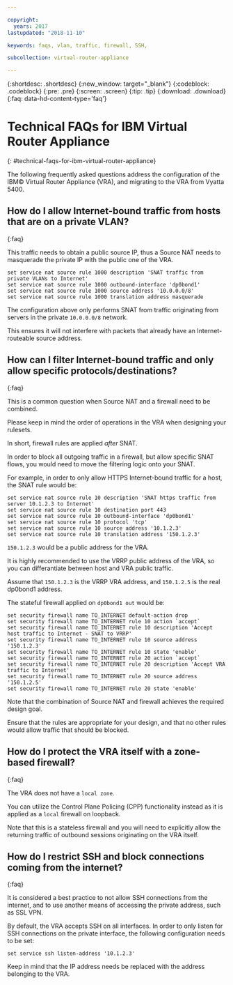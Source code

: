 ```yaml
---

copyright:
  years: 2017
lastupdated: "2018-11-10"

keywords: faqs, vlan, traffic, firewall, SSH,

subcollection: virtual-router-appliance

---
```


{:shortdesc: .shortdesc}
{:new_window: target="_blank"}
{:codeblock: .codeblock}
{:pre: .pre}
{:screen: .screen}
{:tip: .tip}
{:download: .download}
{:faq: data-hd-content-type='faq'}

# Technical FAQs for IBM Virtual Router Appliance
{: #technical-faqs-for-ibm-virtual-router-appliance}

The following frequently asked questions address the configuration of the IBM© Virtual Router Appliance (VRA), and migrating to the VRA from Vyatta 5400.

## How do I allow Internet-bound traffic from hosts that are on a private VLAN?
{:faq}

This traffic needs to obtain a public source IP, thus a Source NAT needs to masquerade the private IP with the public one of the VRA.

```
set service nat source rule 1000 description 'SNAT traffic from private VLANs to Internet'
set service nat source rule 1000 outbound-interface 'dp0bond1'
set service nat source rule 1000 source address '10.0.0.0/8'
set service nat source rule 1000 translation address masquerade
```

The configuration above only performs SNAT from traffic originating from servers in the private `10.0.0.0/8` network.

This ensures it will not interfere with packets that already have an Internet-routeable source address.

## How can I filter Internet-bound traffic and only allow specific protocols/destinations?
{:faq}

This is a common question when Source NAT and a firewall need to be combined.

Please keep in mind the order of operations in the VRA when designing your rulesets.

In short, firewall rules are applied *after* SNAT.

In order to block all outgoing traffic in a firewall, but allow specific SNAT flows, you would need to move the filtering logic onto your SNAT.

For example, in order to only allow HTTPS Internet-bound traffic for a host, the SNAT rule would be:

```
set service nat source rule 10 description 'SNAT https traffic from server 10.1.2.3 to Internet'
set service nat source rule 10 destination port 443
set service nat source rule 10 outbound-interface 'dp0bond1'
set service nat source rule 10 protocol 'tcp'
set service nat source rule 10 source address '10.1.2.3'
set service nat source rule 10 translation address '150.1.2.3'
```

`150.1.2.3` would be a public address for the VRA.

It is highly recommended to use the VRRP public address of the VRA, so you can differantiate between host and VRA public traffic.

Assume that `150.1.2.3` is the VRRP VRA address, and `150.1.2.5` is the real dp0bond1 address.

The stateful firewall applied on `dp0bond1 out` would be:

```
set security firewall name TO_INTERNET default-action drop
set security firewall name TO_INTERNET rule 10 action `accept`
set security firewall name TO_INTERNET rule 10 description 'Accept host traffic to Internet - SNAT to VRRP'
set security firewall name TO_INTERNET rule 10 source address '150.1.2.3'
set security firewall name TO_INTERNET rule 10 state 'enable'
set security firewall name TO_INTERNET rule 20 action `accept`
set security firewall name TO_INTERNET rule 20 description 'Accept VRA traffic to Internet'
set security firewall name TO_INTERNET rule 20 source address '150.1.2.5'
set security firewall name TO_INTERNET rule 20 state 'enable'
```

Note that the combination of Source NAT and firewall achieves the required design goal.

Ensure that the rules are appropriate for your design, and that no other rules would allow traffic that should be blocked.

## How do I protect the VRA itself with a zone-based firewall?
{:faq}

The VRA does not have a `local zone`.

You can utilize the Control Plane Policing (CPP) functionality instead as it is applied as a `local` firewall on loopback.

Note that this is a stateless firewall and you will need to explicitly allow the returning traffic of outbound sessions originating on the VRA itself.

## How do I restrict SSH and block connections coming from the internet?
{:faq}

It is considered a best practice to not allow SSH connections from the internet, and to use another means of accessing the private address, such as SSL VPN.

By default, the VRA accepts SSH on all interfaces.
In order to only listen for SSH connections on the private interface, the following configuration needs to be set:

```
set service ssh listen-address '10.1.2.3'
```

Keep in mind that the IP address needs be replaced with the address belonging to the VRA.

